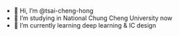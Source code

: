 - 👋 Hi, I’m @tsai-cheng-hong
- 👀 I’m studying in National Chung Cheng University now
- 🌱 I’m currently learning deep learning & IC design

<!---
tsai-cheng-hong/tsai-cheng-hong is a ✨ special ✨ repository because its `README.md` (this file) appears on your GitHub profile.
You can click the Preview link to take a look at your changes.
--->
